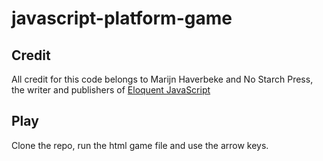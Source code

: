 # javascript-platform-game

## Credit

All credit for this code belongs to Marijn Haverbeke and No Starch Press, the writer and publishers of [Eloquent JavaScript](https://eloquentjavascript.net/)

## Play

Clone the repo, run the html game file and use the arrow keys.